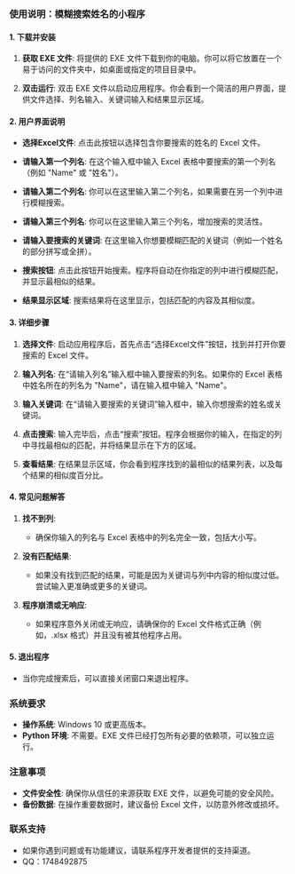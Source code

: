 

### 使用说明：模糊搜索姓名的小程序

#### 1. 下载并安装

1. **获取 EXE 文件**: 将提供的 EXE 文件下载到你的电脑。你可以将它放置在一个易于访问的文件夹中，如桌面或指定的项目目录中。

2. **双击运行**: 双击 EXE 文件以启动应用程序。你会看到一个简洁的用户界面，提供文件选择、列名输入、关键词输入和结果显示区域。

#### 2. 用户界面说明

- **选择Excel文件**: 点击此按钮以选择包含你要搜索的姓名的 Excel 文件。
  
- **请输入第一个列名**: 在这个输入框中输入 Excel 表格中要搜索的第一个列名（例如 "Name" 或 "姓名"）。

- **请输入第二个列名**: 你可以在这里输入第二个列名，如果需要在另一个列中进行模糊搜索。

- **请输入第三个列名**: 你可以在这里输入第三个列名，增加搜索的灵活性。

- **请输入要搜索的关键词**: 在这里输入你想要模糊匹配的关键词（例如一个姓名的部分拼写或全拼）。

- **搜索按钮**: 点击此按钮开始搜索。程序将自动在你指定的列中进行模糊匹配，并显示最相似的结果。

- **结果显示区域**: 搜索结果将在这里显示，包括匹配的内容及其相似度。

#### 3. 详细步骤

1. **选择文件**: 启动应用程序后，首先点击“选择Excel文件”按钮，找到并打开你要搜索的 Excel 文件。

2. **输入列名**: 在“请输入列名”输入框中输入要搜索的列名。如果你的 Excel 表格中姓名所在的列名为 "Name"，请在输入框中输入 "Name"。

3. **输入关键词**: 在“请输入要搜索的关键词”输入框中，输入你想搜索的姓名或关键词。

4. **点击搜索**: 输入完毕后，点击“搜索”按钮。程序会根据你的输入，在指定的列中寻找最相似的匹配，并将结果显示在下方的区域。

5. **查看结果**: 在结果显示区域，你会看到程序找到的最相似的结果列表，以及每个结果的相似度百分比。

#### 4. 常见问题解答

1. **找不到列**:
   - 确保你输入的列名与 Excel 表格中的列名完全一致，包括大小写。

2. **没有匹配结果**:
   - 如果没有找到匹配的结果，可能是因为关键词与列中内容的相似度过低。尝试输入更准确或更多的关键词。

3. **程序崩溃或无响应**:
   - 如果程序意外关闭或无响应，请确保你的 Excel 文件格式正确（例如，.xlsx 格式）并且没有被其他程序占用。

#### 5. 退出程序

- 当你完成搜索后，可以直接关闭窗口来退出程序。

### 系统要求

- **操作系统**: Windows 10 或更高版本。
- **Python 环境**: 不需要。EXE 文件已经打包所有必要的依赖项，可以独立运行。

### 注意事项

- **文件安全性**: 确保你从信任的来源获取 EXE 文件，以避免可能的安全风险。
- **备份数据**: 在操作重要数据时，建议备份 Excel 文件，以防意外修改或损坏。

### 联系支持

- 如果你遇到问题或有功能建议，请联系程序开发者提供的支持渠道。
- QQ：1748492875
